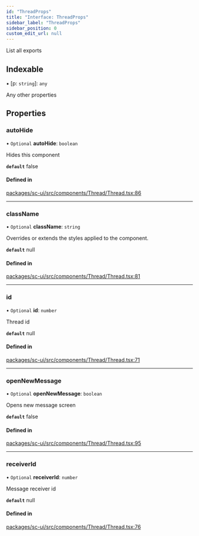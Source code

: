 ```yaml
---
id: "ThreadProps"
title: "Interface: ThreadProps"
sidebar_label: "ThreadProps"
sidebar_position: 0
custom_edit_url: null
---
```


List all exports

## Indexable

▪ [p: `string`]: `any`

Any other properties

## Properties

### autoHide

• `Optional` **autoHide**: `boolean`

Hides this component

**`default`** false

#### Defined in

[packages/sc-ui/src/components/Thread/Thread.tsx:86](https://github.com/selfcommunity/community-ui/blob/8bbb33c/packages/sc-ui/src/components/Thread/Thread.tsx#L86)

___

### className

• `Optional` **className**: `string`

Overrides or extends the styles applied to the component.

**`default`** null

#### Defined in

[packages/sc-ui/src/components/Thread/Thread.tsx:81](https://github.com/selfcommunity/community-ui/blob/8bbb33c/packages/sc-ui/src/components/Thread/Thread.tsx#L81)

___

### id

• `Optional` **id**: `number`

Thread id

**`default`** null

#### Defined in

[packages/sc-ui/src/components/Thread/Thread.tsx:71](https://github.com/selfcommunity/community-ui/blob/8bbb33c/packages/sc-ui/src/components/Thread/Thread.tsx#L71)

___

### openNewMessage

• `Optional` **openNewMessage**: `boolean`

Opens new message screen

**`default`** false

#### Defined in

[packages/sc-ui/src/components/Thread/Thread.tsx:95](https://github.com/selfcommunity/community-ui/blob/8bbb33c/packages/sc-ui/src/components/Thread/Thread.tsx#L95)

___

### receiverId

• `Optional` **receiverId**: `number`

Message receiver id

**`default`** null

#### Defined in

[packages/sc-ui/src/components/Thread/Thread.tsx:76](https://github.com/selfcommunity/community-ui/blob/8bbb33c/packages/sc-ui/src/components/Thread/Thread.tsx#L76)
